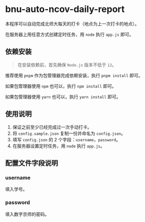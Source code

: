 # bnu-auto-ncov-daily-report

本程序可以自动完成北师大每天的打卡（地点为上一次打卡的地点）。

在服务器上用任意方式创建定时任务，用 `node` 执行 `app.js` 即可。

## 依赖安装

> 在安装依赖前，首先确保 `Node.js` 版本不低于 `12`。

推荐使用 `pnpm` 作为包管理器完成依赖安装，执行 `pnpm install` 即可。

如果包管理器使用 `npm` 也可以，执行 `npm install` 即可。

如果包管理器使用 `yarn` 也可以，执行 `yarn install` 即可。

## 使用说明

1. 保证之前至少已经完成过一次手动打卡。
2. 将 `config.sample.json` 复制一份并命名为 `config.json`。
3. 填写 `config.json` 的 2 个字段：`username`，`password`。
4. 在服务器设置定时任务，用 `node` 执行 `app.js`。

## 配置文件字段说明

### username
填入学号。

### password
填入数字京师的密码。
